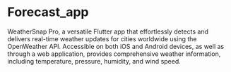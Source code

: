# Forecast_app

WeatherSnap Pro, a versatile Flutter app that effortlessly detects and delivers real-time weather updates for cities worldwide using the OpenWeather API. Accessible on both iOS and Android devices, as well as through a web application, provides comprehensive weather information, including temperature, pressure, humidity, and wind speed.
